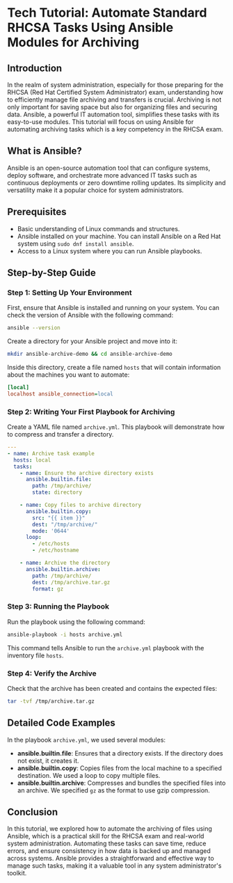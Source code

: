 # Tech Tutorial: Automate Standard RHCSA Tasks Using Ansible Modules for Archiving

## Introduction

In the realm of system administration, especially for those preparing for the RHCSA (Red Hat Certified System Administrator) exam, understanding how to efficiently manage file archiving and transfers is crucial. Archiving is not only important for saving space but also for organizing files and securing data. Ansible, a powerful IT automation tool, simplifies these tasks with its easy-to-use modules. This tutorial will focus on using Ansible for automating archiving tasks which is a key competency in the RHCSA exam.

## What is Ansible?

Ansible is an open-source automation tool that can configure systems, deploy software, and orchestrate more advanced IT tasks such as continuous deployments or zero downtime rolling updates. Its simplicity and versatility make it a popular choice for system administrators.

## Prerequisites

- Basic understanding of Linux commands and structures.
- Ansible installed on your machine. You can install Ansible on a Red Hat system using `sudo dnf install ansible`.
- Access to a Linux system where you can run Ansible playbooks.

## Step-by-Step Guide

### Step 1: Setting Up Your Environment

First, ensure that Ansible is installed and running on your system. You can check the version of Ansible with the following command:

```bash
ansible --version
```

Create a directory for your Ansible project and move into it:

```bash
mkdir ansible-archive-demo && cd ansible-archive-demo
```

Inside this directory, create a file named `hosts` that will contain information about the machines you want to automate:

```ini
[local]
localhost ansible_connection=local
```

### Step 2: Writing Your First Playbook for Archiving

Create a YAML file named `archive.yml`. This playbook will demonstrate how to compress and transfer a directory.

```yaml
---
- name: Archive task example
  hosts: local
  tasks:
    - name: Ensure the archive directory exists
      ansible.builtin.file:
        path: /tmp/archive/
        state: directory

    - name: Copy files to archive directory
      ansible.builtin.copy:
        src: "{{ item }}"
        dest: "/tmp/archive/"
        mode: '0644'
      loop:
        - /etc/hosts
        - /etc/hostname

    - name: Archive the directory
      ansible.builtin.archive:
        path: /tmp/archive/
        dest: /tmp/archive.tar.gz
        format: gz
```

### Step 3: Running the Playbook

Run the playbook using the following command:

```bash
ansible-playbook -i hosts archive.yml
```

This command tells Ansible to run the `archive.yml` playbook with the inventory file `hosts`.

### Step 4: Verify the Archive

Check that the archive has been created and contains the expected files:

```bash
tar -tvf /tmp/archive.tar.gz
```

## Detailed Code Examples

In the playbook `archive.yml`, we used several modules:

- **ansible.builtin.file**: Ensures that a directory exists. If the directory does not exist, it creates it.
- **ansible.builtin.copy**: Copies files from the local machine to a specified destination. We used a loop to copy multiple files.
- **ansible.builtin.archive**: Compresses and bundles the specified files into an archive. We specified `gz` as the format to use gzip compression.

## Conclusion

In this tutorial, we explored how to automate the archiving of files using Ansible, which is a practical skill for the RHCSA exam and real-world system administration. Automating these tasks can save time, reduce errors, and ensure consistency in how data is backed up and managed across systems. Ansible provides a straightforward and effective way to manage such tasks, making it a valuable tool in any system administrator's toolkit.